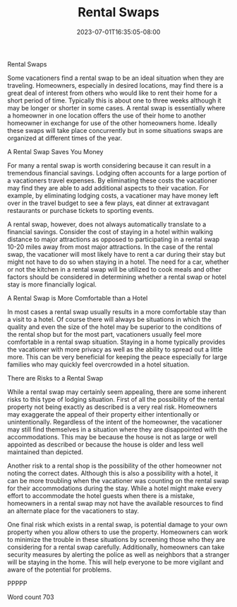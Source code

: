 ﻿---
title: "Rental Swaps"
date: 2023-07-01T16:35:05-08:00
description: "Renting A House Or Apartment Tips for Web Success"
featured_image: "/images/Renting A House Or Apartment.jpg"
tags: ["Renting A House Or Apartment"]
---

Rental Swaps

Some vacationers find a rental swap to be an ideal situation when they are traveling. Homeowners, especially in desired locations, may find there is a great deal of interest from others who would like to rent their home for a short period of time. Typically this is about one to three weeks although it may be longer or shorter in some cases. A rental swap is essentially where a homeowner in one location offers the use of their home to another homeowner in exchange for use of the other homeowners home. Ideally these swaps will take place concurrently but in some situations swaps are organized at different times of the year. 

A Rental Swap Saves You Money

For many a rental swap is worth considering because it can result in a tremendous financial savings. Lodging often accounts for a large portion of a vacationers travel expenses. By eliminating these costs the vacationer may find they are able to add additional aspects to their vacation. For example, by eliminating lodging costs, a vacationer may have money left over in the travel budget to see a few plays, eat dinner at extravagant restaurants or purchase tickets to sporting events. 

A rental swap, however, does not always automatically translate to a financial savings. Consider the cost of staying in a hotel within walking distance to major attractions as opposed to participating in a rental swap 10-20 miles away from most major attractions. In the case of the rental swap, the vacationer will most likely have to rent a car during their stay but might not have to do so when staying in a hotel. The need for a car, whether or not the kitchen in a rental swap will be utilized to cook meals and other factors should be considered in determining whether a rental swap or hotel stay is more financially logical. 

A Rental Swap is More Comfortable than a Hotel

In most cases a rental swap usually results in a more comfortable stay than a visit to a hotel. Of course there will always be situations in which the quality and even the size of the hotel may be superior to the conditions of the rental shop but for the most part, vacationers usually feel more comfortable in a rental swap situation. Staying in a home typically provides the vacationer with more privacy as well as the ability to spread out a little more. This can be very beneficial for keeping the peace especially for large families who may quickly feel overcrowded in a hotel situation. 

There are Risks to a Rental Swap

While a rental swap may certainly seem appealing, there are some inherent risks to this type of lodging situation. First of all the possibility of the rental property not being exactly as described is a very real risk. Homeowners may exaggerate the appeal of their property either intentionally or unintentionally. Regardless of the intent of the homeowner, the vacationer may still find themselves in a situation where they are disappointed with the accommodations. This may be because the house is not as large or well appointed as described or because the house is older and less well maintained than depicted.

Another risk to a rental shop is the possibility of the other homeowner not noting the correct dates. Although this is also a possibility with a hotel, it can be more troubling when the vacationer was counting on the rental swap for their accommodations during the stay. While a hotel might make every effort to accommodate the hotel guests when there is a mistake, homeowners in a rental swap may not have the available resources to find an alternate place for the vacationers to stay. 

One final risk which exists in a rental swap, is potential damage to your own property when you allow others to use the property. Homeowners can work to minimize the trouble in these situations by screening those who they are considering for a rental swap carefully. Additionally, homeowners can take security measures by alerting the police as well as neighbors that a stranger will be staying in the home. This will help everyone to be more vigilant and aware of the potential for problems. 

PPPPP

Word count 703




